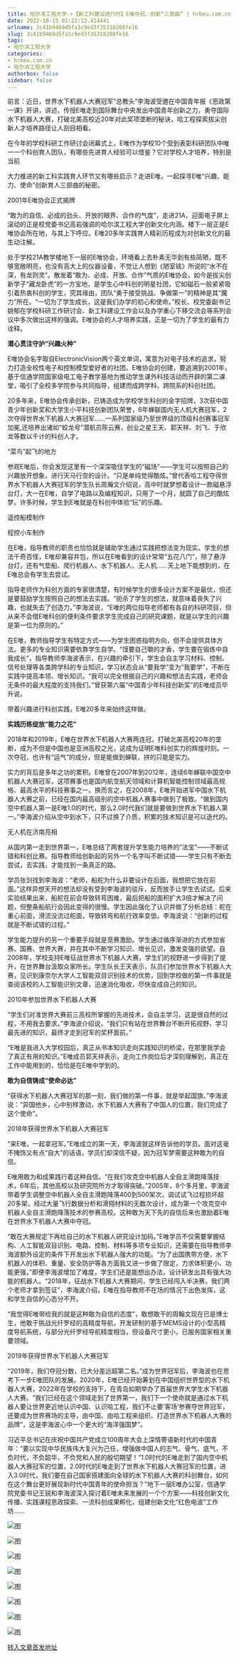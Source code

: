 ```yaml
---
title: 哈尔滨工程大学->【新工科建设进行时】E唯夺冠、创新“三部曲” | hrbeu.com.cn
date: 2022-10-15 01:22:13.414441
urlname: 3c41b9469d5fa1c9ed3f35318208fe16
slug: 3c41b9469d5fa1c9ed3f35318208fe16
tags: 
- 哈尔滨工程大学
categories:
- hrbeu.com.cn
- 哈尔滨工程大学
authorbox: false
sidebar: false
---
```

前言：近日，世界水下机器人大赛冠军“总教头”李海波受邀在中国青年报《思政第一课》开讲，讲述、传授E唯走到国际舞台中央发出中国青年创新之力，勇夺国际水下机器人大赛，打破北美高校近20年对此奖项垄断的秘诀，哈工程探索拔尖创新人才培养路径让人刮目相看。

在今年的学校科研工作研讨会闭幕式上，E唯作为学校10个受到表彰科研团队中唯一一个科创育人团队，有哪些先进育人经验可以借鉴？它对学校人才培养，特别是当前
<!--more-->
大力推进的新工科实践育人环节又有哪些启示？走进E唯，一起探寻E唯“兴趣、能力、使命”创新育人三部曲的秘密。

2001年E唯协会正式揭牌

“敢为的自信、必成的劲头、开放的眼界、合作的气度”，走进21A，迎面电子屏上滚动的正是校党委书记高岩强调的哈尔滨工程大学创新文化内涵。楼下一层正是E唯协会所在地，与其上下呼应。E唯20多年实践育人精彩历程成为对创新文化的最生动注解。

处于学校21A教学楼地下一层的E唯协会，环境看上去朴素无华到有些简陋，既不够宽敞明亮，也没有高大上的仪器设备，不觉让人想到《陋室铭》所说的“水不在深，有龙则灵”。散发着“敢为、必成、开放、合作”气质的E唯协会，如今是拔尖创新学子“藏龙卧虎”的一方宝地，是学生心中科创的明星社团，它如磁石一般紧紧吸引着热衷科创的学生，究其缘由，团队“勇于接受挑战、争做第一”的精神是其“魔力”所在。“一切为了学生成长，这是我们办学的初心和使命。”校长、校党委副书记姚郁在学校科研工作研讨会、新工科建设工作会以及办学重心下移交流会等系列会议中多次做出这样的强调。E唯协会的人才培养实践，正是一切为了学生的最有力诠释。

**潜心贯注守护“兴趣火种”**

E唯协会名字取自ElectronicVision两个英文单词，寓意为对电子技术的追求，努力打造全校性电子和控制模型爱好者的社团。E唯协会的创建，要追溯到2001年，基于信通学院国家级电工电子教学基地为推动学生课外科技活动而开辟的第二课堂，吸引了全校多学院参与共同指导，组建而成跨学科、跨院系的科创社团。

20多年来，E唯协会传承创新，已铸造成为学校学生科创的金字招牌，3次获中国青少年创新奖和大学生小平科技创新团队荣誉，6年蝉联国内无人机大赛冠军，2次夺得世界水下机器人大赛冠军……一系列国家级乃至世界级的顶级科创赛事冠军加冕,还培养出诸如“蛟龙号”潜航员陈云赛，创业之星王天、郭天祥、刘飞、于欣龙等数以千计的科创人才。

“菜鸟”起飞的地方

参观E唯后，你会发现这里有一个深深吸住学生的“磁场”——学生可以按照自己的兴趣放开想象，进行天马行空的设计。“只是单纯觉得酷炫。”曾代表哈工程夺得世界水下机器人大赛冠军的学生队长周瀚文介绍说，高中时就梦想着设计一款磁悬浮台灯，大一在E唯，自学了电路以及编程知识，只用了一个月，就圆了自己的酷炫梦。许多时候，学生到E唯就是在科创中体验“玩”的乐趣。

遥控船模制作

程控小车制作

在E唯，指导教师的职责也恰恰就是辅助学生通过实践把想法变为现实。学生的想法千奇百怪，E唯却兼容并包，所以在E唯看到的设计常常“五花八门”，除了悬浮台灯，还有气垫船、爬行机器人、水下机器人、无人机……天上地下能想到的，在E唯总会有学生去尝试。

指导老师作为科创方面的专家很清楚，有时候学生的很多设计方案不是最优，但还是要鼓励学生按照自己的想法去实践。“扼杀了学生的想法，就意味着丧失了兴趣，也就失去了创造力。”李海波说，“E唯的两位指导老师都有各自的科研项目，但从来不会借E唯科创的便利条件要求学生完成自己的研究课题，就是以学生的兴趣是第一位为原则的。”

在E唯，教师指导学生有特定方式——为学生困惑指明方向，但不会提供具体方法。更多的专业知识需要依靠学生自学。“馍要自己嚼的才香，学生要在锻炼中自我成长”，指导教师李海波表示，在兴趣的牵引下，学生会自主学习材料、控制、信号处理等各类跨学科的专业知识，学习状态会从“要我学”变为“我要学”，不断在实践中提高本领、增长知识。“我可以完全根据自己的兴趣和想法去实践，老师会无条件的最大程度的支持我们。”曾获第六届“中国青少年科技创新奖”的E唯成员毕升说。

带着兴趣进行科创实践，E唯20多年来始终这样做。

**实践历练绽放“能力之花”**

2018年和2019年，E唯在世界水下机器人大赛两连冠，打破北美高校20年的垄断，成为不但是中国也是亚洲高校之光，这成为证明E唯科创实力的辉煌时刻。一次夺冠，也许有“运气”的成分，但是能做到蝉联，拼的只能是实力。

实力的背后是多年之功的累积。E唯曾在2007年到2012年，连续6年蝉联中国空中机器人大赛冠军，这项赛事也是国内航空航天领域和计算机智能控制领域最高规格、最高水平的科技赛事之一。换而言之，在2008年，E唯开始进军中国水下机器人大赛之前，已经在国内最高级别的空中机器人赛事中做到了极致。“做到国内空中机器人第一是E唯1.0的时代，那么2.0时代我们就是要做到世界水下机器人第一。”李海波介绍从空中到水下，只不过换了介质，积累的技术知识是可以迭代的。

无人机在济南亮相

从国内第一走到世界第一，E唯总结了两套提升学生能力培养的“法宝”——不断试错和科创比赛。指导教师给创新起的另外一个名字叫不断试错——学生只有不断去尝试，去实践，才能找到一条真正的路。

学员张剑找到李海波：“老师，船舵为什么非要设计在后面，我想把它放在前面。”这样异想天开的想法却没有受到李海波的驳斥，反而放手让学生去试试。后来实验结果出来，船舵在前会导致转弯困难，最后把船的面积扩大3倍才解决了问题，但整条船航行会因此变得的很慢。学生因此强化了认识并做了分析总结：舵在重心前面，滑流没流过舵面，导致转弯和航行效率变低。李海波说：“创新的过程就是不断试错的过程。”

学生能力提升的另一个重要手段就是竞赛激励。学生通过循序渐进的方式参加省赛、国赛、世界大赛，并在其中不断学习知识、增长见识，激发变强的欲望。自2008年，学校支持E唯征战世界水下机器人大赛，学生们的视野进一步得到了提升，在世界舞台汲取众家所长。学生队长王天表示，队员们参加世界水下机器人大赛，见识到康奈尔大学人工智能双目识别技术的优势，回到学校做的第一件事就是查阅该校的人工智能识别文章，迅速消化吸收，尽快变成自己的知识。

2010年参加世界水下机器人大赛

“学生们对准世界大赛前三高校所掌握的先进技术，会自主学习，这是很自然的过程，不用我去要求。”李海波介绍说，“我们只有站在世界舞台不断开拓视野，学习最先进的知识，最终才走到冠军的奖杯面前。”

“E唯是我进入大学校园后，真正从书本知识走向实践知识的桥梁，在那里我学会了真正有用的知识。”E唯成员郭天祥表示，走向工作岗位后才深刻理解到，真正在工作中能用到的，恰恰是在E唯中学到的。

**敢为自信铸成“使命必达”**

“获得水下机器人大赛冠军的那一刻，我们做的第一件事，就是举起国旗。”李海波说：“异国他乡，心中别样激动，水下机器人大赛有了中国人的位置，我们完成了这个使命”。

2018年获得世界水下机器人大赛冠军

“来E唯，一起拿冠军。”E唯成立的第一天，李海波就这样告诉他的学员。面对这毫不掩饰又有点“自大”的话语，学员们却深信不疑，因为冠军梦需要这种敢为的自信。

E唯用敢为和成果践行着这种自信。“在我们攻克空中机器人全自主滑跑降落技术，6年后，其他高校以及研究院所方才取得突破。”2005年，8个多月里，李海波带着学生调整空中机器人全自主滑跑降落400到500架次，调试试飞过程损坏超20多架，经过大量飞行数据分析和滑翔材料的无数次设计，成为第一个攻克空中机器人全自主滑跑降落技术的参赛高校。这种敢为天下先的自信后来也激励着E唯在世界水下机器人大赛中夺冠。

“敢在大赛规定下再给自己的水下机器人研究设计加码。”E唯学员不仅需要掌握结构、人工智能双目识别、电路、控制、材料等多项专业知识，还需要在指导教师李海波额外设定的条件下开发出水下机器人强大的功能。“为了出国携带方便，水下机器人的体积、重量、安全防护等各方面我又进一步做了限定，力求体积更小、功能更强，”即便李海波增加了难度，学生们还是能想出办法，设计研发出具有强大功能的机器人。“2018年，征战水下机器人大赛期间，学生已经闯入半决赛，我们两个老师才拿到签证”，李海波介绍，E唯在指导教师不在场的情况下出色发挥，这和学生自信的心态分不开。

“我觉得E唯带给我的就是这种敢为自信的态度”，敢想敢干的周翰文现在已是博士生，他敢于挑战光纤罗经的高精度导航，开发研制的基于MEMS设计的小型高精度导航系统，与部分光纤罗经导航精度相当，但设备尺寸更小，已服务国家相关重要领域。

2019年获得世界水下机器人大赛冠军

“2019年，我们夺冠分数，已大分差远超第二名。”成为世界冠军后，李海波也在思考下一步E唯团队的发展。2020年，E唯已经开始筹划在中国组织世界型的水下机器人大赛，2022年在学校的支持下，在青岛如期举办了首届世界大学生水下机器人大赛。“我们已经在这个领域走到了世界第一，我们下一个使命就是通过水下机器人要让世界更近地认识中国、认识哈工程，我们不止要‘客场’参赛夺世界冠军，还要成为世界赛场的主导，由中国、由哈工程来组织、打造世界水下机器人大赛的品牌”，这是李海波心中一个更大的“海洋强国梦”。

习近平总书记在庆祝中国共产党成立100周年大会上深情寄语新时代的中国青年：“要以实现中华民族伟大复兴为己任，增强做中国人的志气、骨气、底气，不负时代，不负韶华，不负党和人民的殷切期望！“1.0时代的E唯走到了国内空中机器人大赛冠军的位置，2.0时代的E唯走到了世界水下机器人大赛冠军的位置，进入3.0时代，我们要在自己国家搭建面向全球的水下机器人大赛的科创舞台，如何在这个舞台更好展现新时代中国青年的使命担当？”地下一层E唯办公室，信通学院党委书记王锐和李海波深入探讨着E唯未来发展的一个个方案——科技创新文化传播、实践课程思政探索、一流科创成果孵化，组建创新文化“红色电波”工作坊……

![图](http://gongxue.cn/__local/4/FE/F2/A3CD170A95D3C9AA35618BECFC2_7F3A21E2_30CE2.jpg)

![图](http://gongxue.cn/__local/A/CF/AE/C05414A4C16843CDDC209B9FF4B_A19D5761_23FC9.jpg)

![图](http://gongxue.cn/__local/E/CF/21/57C66B5E132006431AA193C4802_D302F400_116A0.jpg)

![图](http://gongxue.cn/__local/6/9A/DB/70A185E9EAFFF71276472324CFF_8A02A4DB_17CB2.jpg)

![图](http://gongxue.cn/__local/2/3C/48/2AEC709002F62FE6190F630E6B7_7FBA0C66_9B61.jpg)

![图](http://gongxue.cn/__local/D/14/7F/B681C97F71AE81FA1B524015912_C9A11BE6_18F4D.jpg)

![图](http://gongxue.cn/__local/1/65/8B/086B8966A234FD82A11E41EE6FC_7F8FC94A_21ECD.jpg)

![图](http://gongxue.cn/__local/C/79/CC/FF3812CCA34138BEA7785C93114_27C02D52_16EBC.jpg)

[转入文章首发地址](http://gongxue.cn/info/1141/73217.htm)